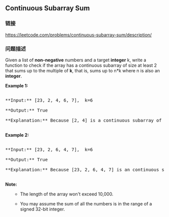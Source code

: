 ## Continuous Subarray Sum  
### 链接  
https://leetcode.com/problems/continuous-subarray-sum/description/  
### 问题描述

Given a list of **non-negative** numbers and a target **integer** k, write a function to check if the array has a continuous subarray of size at least 2 that sums up to the multiple of **k**, that is, sums up to n*k where n is also an **integer**.


**Example 1:**<br />
<pre>
**Input:** [23, 2, 4, 6, 7],  k=6
**Output:** True
**Explanation:** Because [2, 4] is a continuous subarray of size 2 and sums up to 6.
</pre>


**Example 2:**<br />
<pre>
**Input:** [23, 2, 6, 4, 7],  k=6
**Output:** True
**Explanation:** Because [23, 2, 6, 4, 7] is an continuous subarray of size 5 and sums up to 42.
</pre>


**Note:**<br>
<ol>
- The length of the array won't exceed 10,000.
- You may assume the sum of all the numbers is in the range of a signed 32-bit integer.
</ol>

